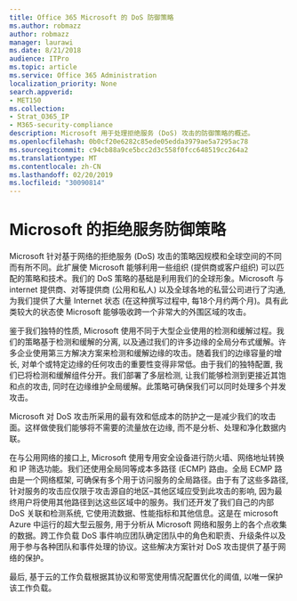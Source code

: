 ```yaml
---
title: Office 365 Microsoft 的 DoS 防御策略
ms.author: robmazz
author: robmazz
manager: laurawi
ms.date: 8/21/2018
audience: ITPro
ms.topic: article
ms.service: Office 365 Administration
localization_priority: None
search.appverid:
- MET150
ms.collection:
- Strat_O365_IP
- M365-security-compliance
description: Microsoft 用于处理拒绝服务 (DoS) 攻击的防御策略的概述。
ms.openlocfilehash: 0b0cf20e6282c85ede05edda3979ae5a7295ac78
ms.sourcegitcommit: c94cb88a9ce5bcc2d3c558f0fcc648519cc264a2
ms.translationtype: MT
ms.contentlocale: zh-CN
ms.lasthandoff: 02/20/2019
ms.locfileid: "30090814"
---
```

# <a name="microsofts-denial-of-service-defense-strategy"></a>Microsoft 的拒绝服务防御策略

Microsoft 针对基于网络的拒绝服务 (DoS) 攻击的策略因规模和全球空间的不同而有所不同。此扩展使 Microsoft 能够利用一些组织 (提供商或客户组织) 可以匹配的策略和技术。我们的 DoS 策略的基础是利用我们的全球形象。Microsoft 与 internet 提供商、对等提供商 (公用和私人) 以及全球各地的私营公司进行了沟通, 为我们提供了大量 Internet 状态 (在这种撰写过程中, 每18个月约两个月)。具有此类较大的状态使 Microsoft 能够吸收跨一个非常大的外围区域的攻击。

鉴于我们独特的性质, Microsoft 使用不同于大型企业使用的检测和缓解过程。我们的策略基于检测和缓解的分离, 以及通过我们的许多边缘的全局分布式缓解。许多企业使用第三方解决方案来检测和缓解边缘的攻击。随着我们的边缘容量的增长, 对单个或特定边缘的任何攻击的重要性变得非常低。由于我们的独特配置, 我们已将检测和缓解组件分开。我们部署了多层检测, 让我们能够检测到更接近其饱和点的攻击, 同时在边缘维护全局缓解。此策略可确保我们可以同时处理多个并发攻击。

Microsoft 对 DoS 攻击所采用的最有效和低成本的防护之一是减少我们的攻击面。这样做使我们能够将不需要的流量放在边缘, 而不是分析、处理和净化数据内联。

在与公用网络的接口上, Microsoft 使用专用安全设备进行防火墙、网络地址转换和 IP 筛选功能。我们还使用全局同等成本多路径 (ECMP) 路由。全局 ECMP 路由是一个网络框架, 可确保有多个用于访问服务的全局路径。由于有了这些多路径, 针对服务的攻击应仅限于攻击源自的地区–其他区域应受到此攻击的影响, 因为最终用户将使用其他路径到达这些区域中的服务。我们还开发了我们自己的内部 DoS 关联和检测系统, 它使用流数据、性能指标和其他信息。这是在 microsoft Azure 中运行的超大型云服务, 用于分析从 Microsoft 网络和服务上的各个点收集的数据。跨工作负载 DoS 事件响应团队确定团队中的角色和职责、升级条件以及用于参与各种团队和事件处理的协议。这些解决方案针对 DoS 攻击提供了基于网络的保护。

最后, 基于云的工作负载根据其协议和带宽使用情况配置优化的阈值, 以唯一保护该工作负载。
